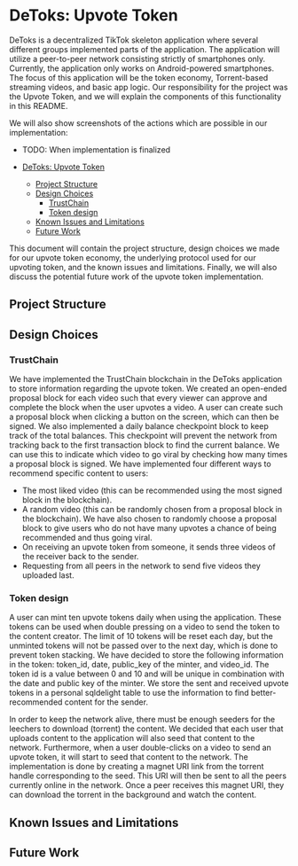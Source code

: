 # DeToks: Upvote Token

DeToks is a decentralized TikTok skeleton application where several different groups implemented parts of the application. The application will utilize a peer-to-peer network consisting strictly of smartphones only. Currently, the application only works on Android-powered smartphones. The focus of this application will be the token economy, Torrent-based streaming videos, and basic app logic. Our responsibility for the project was the Upvote Token, and we will explain the components of this functionality in this README. 

We will also show screenshots of the actions which are possible in our implementation:
- TODO: When implementation is finalized

- [DeToks: Upvote Token](#detoks--upvote-token)
  * [Project Structure](#project-structure)
  * [Design Choices](#design-choices)
    + [TrustChain](#trustchain)
    + [Token design](#token-design)
  * [Known Issues and Limitations](#known-issues-and-limitations)
  * [Future Work](#future-work)

This document will contain the project structure, design choices we made for our upvote token economy, the underlying protocol used for our upvoting token, and the known issues and limitations. Finally, we will also discuss the potential future work of the upvote token implementation. 


## Project Structure

## Design Choices

### TrustChain
We have implemented the TrustChain blockchain in the DeToks application to store information regarding the upvote token. We created an open-ended proposal block for each video such that every viewer can approve and complete the block when the user upvotes a video. A user can create such a proposal block when clicking a button on the screen, which can then be signed. We also implemented a daily balance checkpoint block to keep track of the total balances. This checkpoint will prevent the network from tracking back to the first transaction block to find the current balance. We can use this to indicate which video to go viral by checking how many times a proposal block is signed. We have implemented four different ways to recommend specific content to users:
- The most liked video (this can be recommended using the most signed block in the blockchain). 
- A random video (this can be randomly chosen from a proposal block in the blockchain). We have also chosen to randomly choose a proposal block to give users who do not have many upvotes a chance of being recommended and thus going viral.
- On receiving an upvote token from someone, it sends three videos of the receiver back to the sender.
- Requesting from all peers in the network to send five videos they uploaded last. 

### Token design
A user can mint ten upvote tokens daily when using the application. These tokens can be used when double pressing on a video to send the token to the content creator. The limit of 10 tokens will be reset each day, but the unminted tokens will not be passed over to the next day, which is done to prevent token stacking. We have decided to store the following information in the token: token_id, date, public_key of the minter, and video_id. The token id is a value between 0 and 10 and will be unique in combination with the date and public key of the minter. We store the sent and received upvote tokens in a personal sqldelight table to use the information to find better-recommended content for the sender. 

In order to keep the network alive, there must be enough seeders for the leechers to download (torrent) the content. We decided that each user that uploads content to the application will also seed that content to the network. Furthermore, when a user double-clicks on a video to send an upvote token, it will start to seed that content to the network. The implementation is done by creating a magnet URI link from the torrent handle corresponding to the seed. This URI will then be sent to all the peers currently online in the network. Once a peer receives this magnet URI, they can download the torrent in the background and watch the content. 

## Known Issues and Limitations

## Future Work
